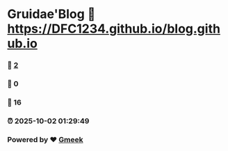 # Gruidae'Blog :link: https://DFC1234.github.io/blog.github.io 
### :page_facing_up: [2](https://DFC1234.github.io/blog.github.io/tag.html) 
### :speech_balloon: 0 
### :hibiscus: 16 
### :alarm_clock: 2025-10-02 01:29:49 
### Powered by :heart: [Gmeek](https://github.com/Meekdai/Gmeek)
